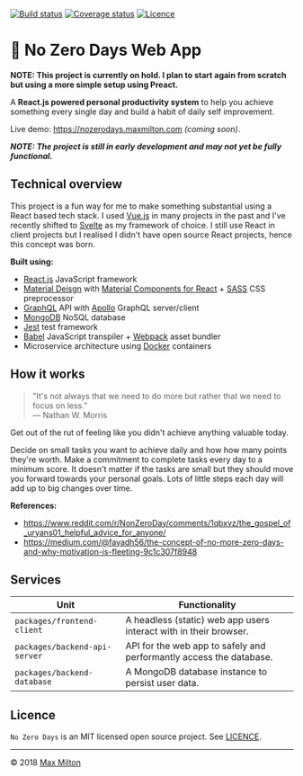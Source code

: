 <!-- markdownlint-disable first-line-h1 -->

<!-- [![Build status](https://img.shields.io/travis/MaxMilton/no-zero-days.svg)](https://travis-ci.com/MaxMilton/no-zero-days) -->
[![Build status](https://travis-ci.com/MaxMilton/react.js-no-zero-days.svg?branch=master)](https://travis-ci.com/MaxMilton/no-zero-days)
[![Coverage status](https://img.shields.io/codecov/c/github/MaxMilton/no-zero-days.svg)](https://codecov.io/gh/MaxMilton/no-zero-days)
[![Licence](https://img.shields.io/github/license/MaxMilton/no-zero-days.svg)](https://github.com/MaxMilton/no-zero-days/blob/master/LICENCE)

# 💪 No Zero Days Web App

**NOTE: This project is currently on hold. I plan to start again from scratch but using a more simple setup using Preact.**

A **React.js powered personal productivity system** to help you achieve something every single day and build a habit of daily self improvement.

Live demo: <https://nozerodays.maxmilton.com> _(coming soon)_.

<!-- TODO: Add preview screenshot image -->

___NOTE: The project is still in early development and may not yet be fully functional.___

## Technical overview

This project is a fun way for me to make something substantial using a React based tech stack. I used [Vue.js](https://vuejs.org/) in many projects in the past and I've recently shifted to [Svelte](https://svelte.technology/guide) as my framework of choice. I still use React in client projects but I realised I didn't have open source React projects, hence this concept was born.

**Built using:**

* [React.js](https://reactjs.org/) JavaScript framework
* [Material Deisgn](https://material.io) with [Material Components for React](https://github.com/material-components/material-components-web-react) + [SASS](https://sass-lang.com) CSS preprocessor
* [GraphQL](https://graphql.org/) API with [Apollo](https://www.apollographql.com/) GraphQL server/client
* [MongoDB](https://www.mongodb.com/) NoSQL database
* [Jest](http://jestjs.io) test framework
* [Babel](https://babeljs.io) JavaScript transpiler + [Webpack](https://webpack.js.org) asset bundler
* Microservice architecture using [Docker](https://www.docker.com) containers

<!-- TODO: Add a section about techniques, optimisations (e.g. compile time optimisation with graphql.macro), etc. -->

## How it works

> "It's not always that we need to do more but rather that we need to focus on less."  
> — Nathan W. Morris

<!-- FIXME: Write this section properly. -->

Get out of the rut of feeling like you didn't achieve anything valuable today.

<!-- TODO: Maybe break this into short steps -->
<!-- TODO: Add example images -->

Decide on small tasks you want to achieve daily and how how many points they're worth. Make a commitment to complete tasks every day to a minimum score. It doesn't matter if the tasks are small but they should move you forward towards your personal goals. Lots of little steps each day will add up to big changes over time.

**References:**

* <https://www.reddit.com/r/NonZeroDay/comments/1qbxvz/the_gospel_of_uryans01_helpful_advice_for_anyone/>
* <https://medium.com/@fayadh56/the-concept-of-no-more-zero-days-and-why-motivation-is-fleeting-9c1c307f8948>

## Services

Unit | Functionality
--|--
`packages/frontend-client` | A headless (static) web app users interact with in their browser.
`packages/backend-api-server` | API for the web app to safely and performantly access the database.
`packages/backend-database` | A MongoDB database instance to persist user data.

## Licence

`No Zero Days` is an MIT licensed open source project. See [LICENCE](https://github.com/MaxMilton/no-zero-days/blob/master/LICENCE).

-----

© 2018 [Max Milton](https://maxmilton.com)
